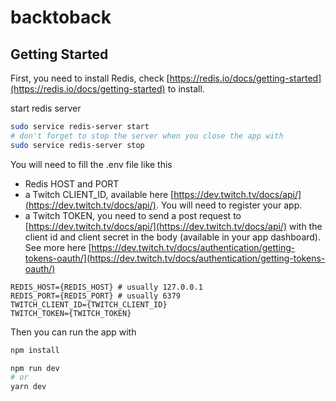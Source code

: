 # backtoback

## Getting Started

First, you need to install Redis, check [https://redis.io/docs/getting-started](https://redis.io/docs/getting-started) to install.

start redis server
```bash
sudo service redis-server start
# don't forget to stop the server when you close the app with
sudo service redis-server stop
```
You will need to fill the .env file like this
* Redis HOST and PORT
* a Twitch CLIENT_ID, available here [https://dev.twitch.tv/docs/api/](https://dev.twitch.tv/docs/api/).  You will need to register your app.
* a Twitch TOKEN, you need to send a post request to [https://dev.twitch.tv/docs/api/](https://dev.twitch.tv/docs/api/) with the client id and client secret in the body (available in your app dashboard).
See more here [https://dev.twitch.tv/docs/authentication/getting-tokens-oauth/](https://dev.twitch.tv/docs/authentication/getting-tokens-oauth/)
  
```dotenv
REDIS_HOST={REDIS_HOST} # usually 127.0.0.1
REDIS_PORT={REDIS_PORT} # usually 6379
TWITCH_CLIENT_ID={TWITCH_CLIENT_ID}
TWITCH_TOKEN={TWITCH_TOKEN}
```
Then you can run the app with
```bash
npm install
```
```bash
npm run dev
# or
yarn dev
```
